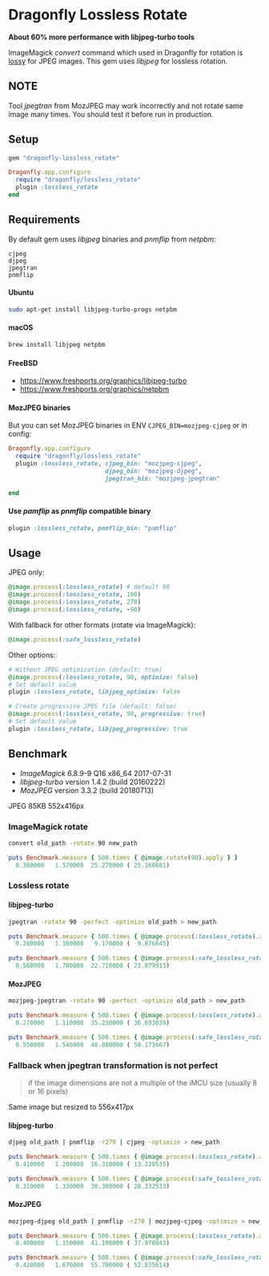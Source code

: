 # Dragonfly Lossless Rotate

**About 60% more performance with libjpeg-turbo tools**

ImageMagick _convert_ command which used in Dragonfly for rotation is [lossy](https://www.imagemagick.org/discourse-server/viewtopic.php?t=5899) for JPEG images.
This gem uses _libjpeg_ for lossless rotation.

## NOTE

Tool _jpegtran_ from MozJPEG may work incorrectly and not rotate same image many times.
You should test it before run in production.

## Setup

```ruby
gem "dragonfly-lossless_rotate"
```

```ruby
Dragonfly.app.configure
  require "dragonfly/lossless_rotate"
  plugin :lossless_rotate
end
```

## Requirements

By default gem uses _libjpeg_ binaries and _pnmflip_ from _netpbm_:
```shell
cjpeg
djpeg
jpegtran
pnmflip
```

#### Ubuntu

```bash
sudo apt-get install libjpeg-turbo-progs netpbm
```

#### macOS

```bash
brew install libjpeg netpbm
```

#### FreeBSD

 - https://www.freshports.org/graphics/libjpeg-turbo
 - https://www.freshports.org/graphics/netpbm

#### MozJPEG binaries

But you can set MozJPEG binaries in ENV `CJPEG_BIN=mozjpeg-cjpeg` or in config:
```ruby
Dragonfly.app.configure
  require "dragonfly/lossless_rotate"
  plugin :lossless_rotate, cjpeg_bin: "mozjpeg-cjpeg",
                           djpeg_bin: "mozjpeg-djpeg",
                           jpegtran_bin: "mozjpeg-jpegtran"

end
```

#### Use _pamflip_ as _pnmflip_ compatible binary

```ruby
plugin :lossless_rotate, pnmflip_bin: "pamflip"
```

## Usage

JPEG only:
```ruby
@image.process(:lossless_rotate) # default 90
@image.process(:lossless_rotate, 180)
@image.process(:lossless_rotate, 270)
@image.process(:lossless_rotate, -90)
```

With fallback for other formats (rotate via ImageMagick):
```ruby
@image.process(:safe_lossless_rotate)
```

Other options:
```ruby
# Without JPEG optimization (default: true)
@image.process(:lossless_rotate, 90, optimize: false)
# Set default value
plugin :lossless_rotate, libjpeg_optimize: false

# Create progressive JPEG file (default: false)
@image.process(:lossless_rotate, 90, progressive: true)
# Set default value
plugin :lossless_rotate, libjpeg_progressive: true
```

## Benchmark

- _ImageMagick_ 6.8.9-9 Q16 x86_64 2017-07-31
- _libjpeg-turbo_ version 1.4.2 (build 20160222)
- _MozJPEG_ version 3.3.2 (build 20180713)

JPEG 85KB 552x416px

### ImageMagick rotate
```bash
convert old_path -rotate 90 new_path
```
```ruby
puts Benchmark.measure { 500.times { @image.rotate(90).apply } }
  0.360000   1.570000  25.270000 ( 25.168681)
```

### Lossless rotate

#### libjpeg-turbo

```bash
jpegtran -rotate 90 -perfect -optimize old_path > new_path
```

```ruby
puts Benchmark.measure { 500.times { @image.process(:lossless_rotate).apply } }
  0.280000   1.160000   9.170000 (  9.876645)

puts Benchmark.measure { 500.times { @image.process(:safe_lossless_rotate).apply } }
  0.560000   1.780000  22.710000 ( 23.879913)
```

#### MozJPEG

```bash
mozjpeg-jpegtran -rotate 90 -perfect -optimize old_path > new_path
```

```ruby
puts Benchmark.measure { 500.times { @image.process(:lossless_rotate).apply } }
  0.270000   1.110000  35.230000 ( 36.693039)

puts Benchmark.measure { 500.times { @image.process(:safe_lossless_rotate).apply } }
  0.550000   1.540000  48.880000 ( 50.171667)
```

### Fallback when jpegtran transformation is not perfect

> if the image dimensions are not a multiple of the iMCU size (usually 8 or 16 pixels)

Same image but resized to 556x417px

#### libjpeg-turbo

```bash
djpeg old_path | pnmflip -r270 | cjpeg -optimize > new_path
```
```ruby
puts Benchmark.measure { 500.times { @image.process(:lossless_rotate).apply } }
  0.410000   1.280000  16.310000 ( 13.220535)

puts Benchmark.measure { 500.times { @image.process(:safe_lossless_rotate).apply } }
  0.310000   1.330000  30.300000 ( 28.332533)
```

#### MozJPEG

```bash
mozjpeg-djpeg old_path | pnmflip -r270 | mozjpeg-cjpeg -optimize > new_path
```
```ruby
puts Benchmark.measure { 500.times { @image.process(:lossless_rotate).apply } }
  0.400000   1.150000  41.190000 ( 37.970843)

puts Benchmark.measure { 500.times { @image.process(:safe_lossless_rotate).apply } }
  0.420000   1.670000  55.700000 ( 52.835614)
```
